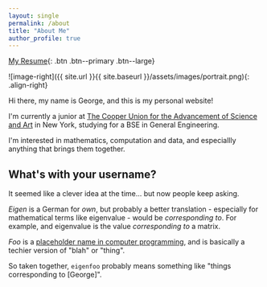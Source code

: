 ```yaml
---
layout: single
permalink: /about
title: "About Me"
author_profile: true
---
```

[My Resume](https://raw.githubusercontent.com/eigenfoo/eigenfoo.github.io/master/assets/documents/resume.pdf){: .btn .btn--primary .btn--large}

![image-right]({{ site.url }}{{ site.baseurl }}/assets/images/portrait.png){: .align-right}

Hi there, my name is George, and this is my personal website!

I'm currently a junior at [The Cooper Union for the Advancement of Science
and Art](http://cooper.edu/welcome) in New York, studying for a BSE in
General Engineering.

I'm interested in mathematics, computation and data, and especiallly anything
that brings them together.

## What's with your username?

It seemed like a clever idea at the time... but now people keep asking.

_Eigen_ is a German for _own_, but probably a better translation - especially
for mathematical terms like eigenvalue - would be _corresponding to_. For
example, and eigenvalue is the value _corresponding to_ a matrix.

_Foo_ is a [placeholder name in computer
programming](https://en.wikipedia.org/wiki/Foobar), and is basically a techier
version of "blah" or "thing".

So taken together, `eigenfoo` probably means something like "things
corresponding to [George]".
